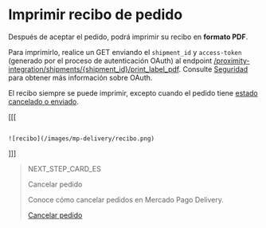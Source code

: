 # Imprimir recibo de pedido

Después de aceptar el pedido, podrá imprimir su recibo en **formato PDF**.

Para imprimirlo, realice un GET enviando el `shipment_id` y `access-token` (generado por el proceso de autenticación OAuth) al endpoint  [/proximity-integration/shipments/{shipment_id}/print_label_pdf](https://www.mercadopago[FAKER][URL][DOMAIN]/developers/es/reference/mp_delivery/_proximity-integration_shipments_shipment_id_print_label_pdf/get). Consulte [Seguridad](https://www.mercadopago[FAKER][URL][DOMAIN]/developers/es/guides/security/oauth/introduction) para obtener más información sobre OAuth.

El recibo siempre se puede imprimir, excepto cuando el pedido tiene [estado cancelado o enviado](https://www.mercadopago[FAKER][URL][DOMAIN]/developers/es/guides/mp-delivery/get-order-data).

[[[
```response PDF

![recibo](/images/mp-delivery/recibo.png)

```
]]]

> NEXT_STEP_CARD_ES
>
> Cancelar pedido
>
> Conoce cómo cancelar pedidos en Mercado Pago Delivery.
>
> [Cancelar pedido](https://www.mercadopago[FAKER][URL][DOMAIN]/developers/es/guides/mp-delivery/cancel-order)

